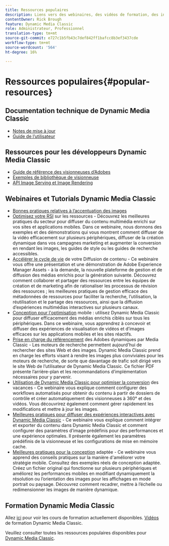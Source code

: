 ```yaml
---
title: Ressources populaires
description: Liens vers des webinaires, des vidéos de formation, des informations sur les meilleures pratiques et des ressources pour les développeurs.
contentOwner: Rick Brough
feature: Dynamic Media Classic
role: Administrateur, Professionnel
translation-type: tm+mt
source-git-commit: e727c1b5fb43c7def842ff1bafcc8b3ef3437cde
workflow-type: tm+mt
source-wordcount: '564'
ht-degree: 16%

---
```



# Ressources populaires{#popular-resources}

## Documentation technique de Dynamic Media Classic

* [Notes de mise à jour](https://experienceleague.adobe.com/docs/dynamic-media-developer-resources/release-notes/s7rn2017.html)
* [Guide de l’utilisateur](introduction.md)

## Ressources pour les développeurs Dynamic Media Classic

* [Guide de référence des visionneuses d’Adobes](https://experienceleague.adobe.com/docs/dynamic-media-developer-resources/library/home.html)
* [Exemples de bibliothèque de visionneuse](https://landing.adobe.com/en/na/dynamic-media/ctir-2755/live-demos.html)
* [API Image Serving et Image Rendering](https://experienceleague.adobe.com/docs/dynamic-media-developer-resources/image-serving-api/home.html)

## Webinaires et Tutorials Dynamic Media Classic

* [Bonnes pratiques relatives à l’accentuation des images](/help/assets/s7_sharpening_images.pdf)
* [Optimisez votre RSI](https://adobecustomersuccess.adobeconnect.com/p5ar3hfrrec/?launcher=false&amp;fcsContent=true&amp;pbMode=normal&amp;proto=true)  sur les ressources - Découvrez les meilleures pratiques du secteur pour diffuser du contenu multimédia enrichi sur vos sites et applications mobiles. Dans ce webinaire, nous donnons des exemples et des démonstrations qui vous montrent comment diffuser de la vidéo efficacement sur plusieurs périphériques, diffuser de la création dynamique dans vos campagnes marketing et augmenter la conversion en rendant les images, les guides de style ou les guides de recherche accessibles.
* [Accélérer le cycle de vie](https://adobecustomersuccess.adobeconnect.com/p88ducm9pqv/)  de votre Diffusion de contenu - Ce webinaire vous offre une présentation et une démonstration de Adobe Experience Manager Assets - à la demande, la nouvelle plateforme de gestion et de diffusion des médias enrichis pour la génération suivante. Découvrez comment collaborer et partager des ressources entre les équipes de création et de marketing afin de rationaliser les processus de révision des ressources ; les meilleures pratiques de gestion efficace des métadonnées de ressources pour faciliter la recherche, l’utilisation, la réutilisation et le partage des ressources, ainsi que la diffusion d’expériences multimédias interactives sur plusieurs canaux.
* [Conception pour l&#39;optimisation](https://adobecustomersuccess.adobeconnect.com/p6oqd3wydif/?launcher=false&amp;fcsContent=true&amp;pbMode=normal&amp;proto=true)  mobile : utilisez Dynamic Media Classic pour diffuser efficacement des médias enrichis ciblés sur tous les périphériques. Dans ce webinaire, vous apprendrez à concevoir et diffuser des expériences de visualisation de vidéos et d’images efficaces sur les applications mobiles et les sites réactifs.
* [Prise en charge du référencement](/help/assets/s7_seo.pdf)  des Adobes dynamiques par Media Classic - Les moteurs de recherche permettent aujourd&#39;hui de rechercher des sites Web et des images. Dynamic Media Classic prend en charge les efforts visant à rendre les images plus conviviales pour les moteurs de recherche, de sorte que davantage de trafic soit dirigé vers le site Web de l’utilisateur de Dynamic Media Classic. Ce fichier PDF présente l’arrière-plan et les recommandations d’implémentation nécessaires pour y parvenir.
* [Utilisation de Dynamic Media Classic pour optimiser la conversion](https://adobecustomersuccess.adobeconnect.com/p32n1yr85c9/?proto=true)  des vacances - Ce webinaire vous explique comment configurer des workflows automatisés pour obtenir du contenu à partir de dossiers de contrôle et créer automatiquement des visionneuses à 360° et des vidéos. Vous découvrirez également comment gérer rapidement les modifications et mettre à jour les images.
* [Meilleures pratiques pour diffuser des expériences interactives avec Dynamic Media Classic](https://seminars.adobeconnect.com/p7wb8ej3u6d/)  - Ce webinaire vous explique comment intégrer et exporter du contenu dans Dynamic Media Classic et comment configurer des paramètres d’image prédéfinis pour des performances et une expérience optimales. Il présente également les paramètres prédéfinis de la visionneuse et les configurations de mise en mémoire cache.
* [Meilleures pratiques pour la conception](https://offers.adobe.com/en/na/marketing/landings/_40458_responsive_design_live_on_demand_webinar.html)  adaptée - Ce webinaire vous apprend des conseils pratiques sur la manière d&#39;améliorer votre stratégie mobile. Consultez des exemples réels de conception adaptée. Créez un fichier original qui fonctionne sur plusieurs périphériques et améliorez les performances mobiles en modifiant dynamiquement la résolution ou l’orientation des images pour les affichages en mode portrait ou paysage. Découvrez comment recadrer, mettre à l’échelle ou redimensionner les images de manière dynamique.

## Formation Dynamic Media Classic

Allez [ici](https://training.adobe.com/training/courses.html#product=adobe-scene7) pour voir les cours de formation actuellement disponibles.
[Vidéos](https://experienceleague.adobe.com/docs/dynamic-media-classic/using/intro/training-videos.html#intro) de formation Dynamic Media Classic.

Veuillez consulter toutes les ressources populaires disponibles pour [Dynamic Media Classic](home.md).